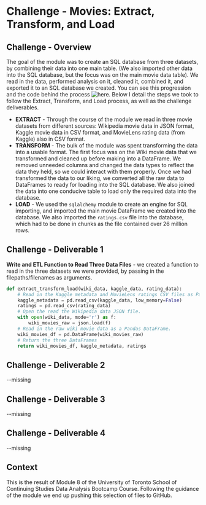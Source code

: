 # Challenge - Movies: Extract, Transform, and Load

## Challenge - Overview

The goal of the module was to create an SQL database from three datasets, by combining their data into one main table. (We also imported other data into the SQL database, but the focus was on the main movie data table). We read in the data, performed analysis on it, cleaned it, combined it, and exported it to an SQL database we created. You can see this progression and the code behind the process ![here](MODULE_data_analysis.ipynb). Below I detail the steps we took to follow the Extract, Transform, and Load process, as well as the challenge deliverables.

- **EXTRACT** - Through the course of the module we read in three movie datasets from different sources: Wikipedia movie data in JSON format, Kaggle movie data in CSV format, and MovieLens rating data (from Kaggle) also in CSV format.
- **TRANSFORM** - The bulk of the module was spent transforming the data into a usable format. The first focus was on the Wiki movie data that we transformed and cleaned up before making into a DataFrame. We removed unneeded columns and changed the data types to reflect the data they held, so we could interact with them properly. Once we had transformed the data to our liking, we converted all the raw data to DataFrames to ready for loading into the SQL database. We also joined the data into one conducive table to load only the required data into the database.
- **LOAD** - We used the `sqlalchemy` module to create an engine for SQL importing, and imported the main movie DataFrame we created into the database. We also imported the `ratings.csv` file into the database, which had to be done in chunks as the file contained over 26 million rows.

## Challenge - Deliverable 1

**Write and ETL Function to Read Three Data Files** - we created a function to read in the three datasets we were provided, by passing in the filepaths/filenames as arguments.

```python
def extract_transform_load(wiki_data, kaggle_data, rating_data):
    # Read in the Kaggle metadata and MovieLens ratings CSV files as Pandas DataFrames.
    kaggle_metadata = pd.read_csv(kaggle_data, low_memory=False)
    ratings = pd.read_csv(rating_data)
    # Open the read the Wikipedia data JSON file.
    with open(wiki_data, mode='r') as f:
        wiki_movies_raw = json.load(f)
    # Read in the raw wiki movie data as a Pandas DataFrame.
    wiki_movies_df = pd.DataFrame(wiki_movies_raw)
    # Return the three DataFrames
    return wiki_movies_df, kaggle_metadata, ratings
```

## Challenge - Deliverable 2

--missing

## Challenge - Deliverable 3

--missing

## Challenge - Deliverable 4

--missing

## Context

This is the result of Module 8 of the University of Toronto School of Continuing Studies Data Analysis Bootcamp Course. Following the guidance of the module we end up pushing this selection of files to GitHub.
